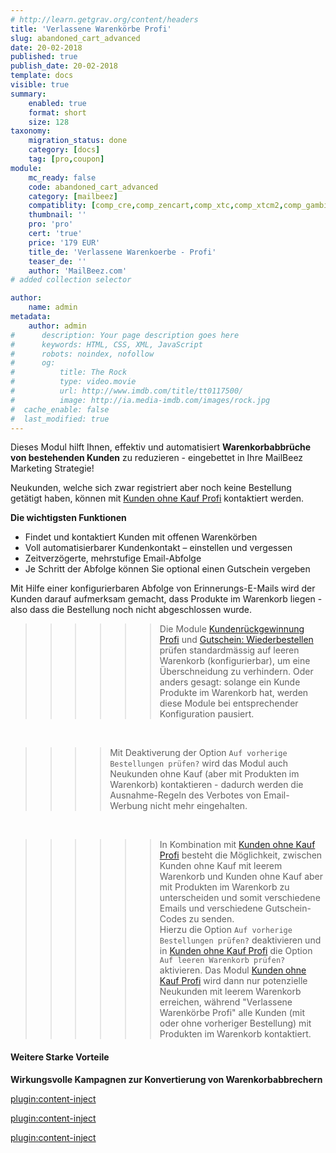 ```yaml
---
# http://learn.getgrav.org/content/headers
title: 'Verlassene Warenkörbe Profi'
slug: abandoned_cart_advanced
date: 20-02-2018
published: true
publish_date: 20-02-2018
template: docs
visible: true
summary:
    enabled: true
    format: short
    size: 128
taxonomy:
    migration_status: done
    category: [docs]
    tag: [pro,coupon]
module:
    mc_ready: false
    code: abandoned_cart_advanced
    category: [mailbeez]
    compatiblity: [comp_cre,comp_zencart,comp_xtc,comp_xtcm2,comp_gambio]
    thumbnail: ''
    pro: 'pro'
    cert: 'true'
    price: '179 EUR'
    title_de: 'Verlassene Warenkoerbe - Profi'
    teaser_de: ''
    author: 'MailBeez.com'
# added collection selector

author:
    name: admin
metadata:
    author: admin
#      description: Your page description goes here
#      keywords: HTML, CSS, XML, JavaScript
#      robots: noindex, nofollow
#      og:
#          title: The Rock
#          type: video.movie
#          url: http://www.imdb.com/title/tt0117500/
#          image: http://ia.media-imdb.com/images/rock.jpg
#  cache_enable: false
#  last_modified: true
---
```



Dieses Modul hilft Ihnen, effektiv und automatisiert **Warenkorbabbrüche von bestehenden Kunden** zu reduzieren - eingebettet in Ihre MailBeez Marketing Strategie!

Neukunden, welche sich zwar registriert aber noch keine Bestellung getätigt haben, können mit [Kunden ohne Kauf Profi](/dokumentation/mailbeez/nopurchase_advanced) kontaktiert werden.

**Die wichtigsten Funktionen**

- Findet und kontaktiert Kunden mit offenen Warenkörben
- Voll automatisierbarer Kundenkontakt – einstellen und vergessen
- Zeitverzögerte, mehrstufige Email-Abfolge
- Je Schritt der Abfolge können Sie optional einen Gutschein vergeben

Mit Hilfe einer konfigurierbaren Abfolge von Erinnerungs-E-Mails wird der Kunden darauf aufmerksam gemacht, dass Produkte im Warenkorb liegen - also dass die Bestellung noch nicht abgeschlossen wurde.

>>>>>>Die Module [Kundenrückgewinnung Profi](/dokumentation/mailbeez/winback_advanced) und [Gutschein: Wiederbestellen](/dokumentation/mailbeez/reorder_advanced) prüfen standardmässig auf leeren Warenkorb (konfigurierbar), um eine Überschneidung zu verhindern. Oder anders gesagt: solange ein Kunde Produkte im Warenkorb hat, werden diese Module bei entsprechender Konfiguration pausiert.

&nbsp;

>>>>Mit Deaktiverung der Option `Auf vorherige Bestellungen prüfen?` wird das Modul auch Neukunden ohne Kauf (aber mit Produkten im Warenkorb) kontaktieren -  dadurch werden die Ausnahme-Regeln des Verbotes von Email-Werbung nicht mehr eingehalten.

&nbsp;
>>>>>>In Kombination mit [Kunden ohne Kauf Profi](/dokumentation/mailbeez/nopurchase_advanced) besteht die Möglichkeit, zwischen Kunden ohne Kauf mit leerem Warenkorb und Kunden ohne Kauf aber mit Produkten im Warenkorb zu unterscheiden und somit verschiedene Emails und verschiedene Gutschein-Codes zu senden.  
 Hierzu die Option `Auf vorherige Bestellungen prüfen?` deaktivieren und in [Kunden ohne Kauf Profi](/dokumentation/mailbeez/nopurchase_advanced) die Option `Auf leeren Warenkorb prüfen?` aktivieren. Das Modul [Kunden ohne Kauf Profi](/dokumentation/mailbeez/nopurchase_advanced) wird dann nur potenzielle Neukunden mit leerem Warenkorb erreichen, während "Verlassene Warenkörbe Profi" alle Kunden (mit oder ohne vorheriger Bestellung) mit Produkten im Warenkorb kontaktiert.




#### Weitere Starke Vorteile

**Wirkungsvolle Kampagnen zur Konvertierung von Warenkorbabbrechern**

[plugin:content-inject](/content_blocks/pro_coupon)

[plugin:content-inject](/content_blocks/pro_common_advantage)

[plugin:content-inject](/content_blocks/pro_responsive_template)